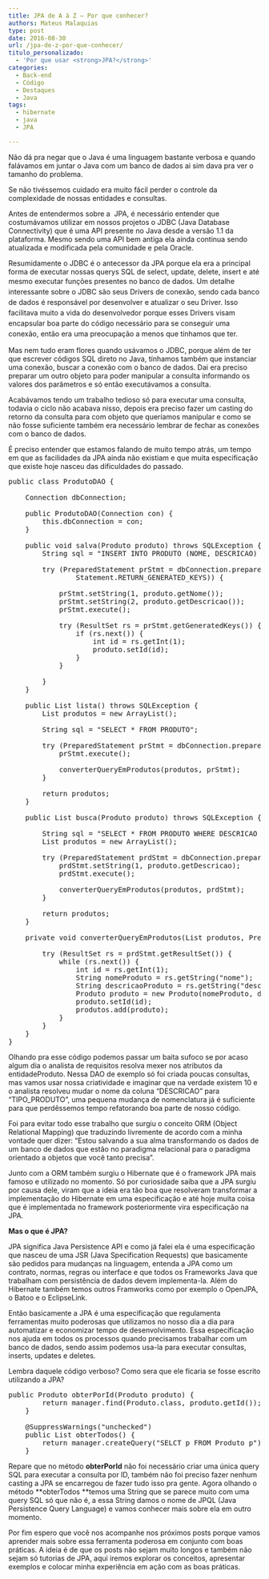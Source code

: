 ```yaml
---
title: JPA de A à Z – Por que conhecer?
authors: Mateus Malaquias
type: post
date: 2016-08-30
url: /jpa-de-z-por-que-conhecer/
titulo_personalizado:
  - 'Por que usar <strong>JPA?</strong>'
categories:
  - Back-end
  - Código
  - Destaques
  - Java
tags:
  - hibernate
  - java
  - JPA

---
```

Não dá pra negar que o Java é uma linguagem bastante verbosa e quando falávamos em juntar o Java com um banco de dados ai sim dava pra ver o tamanho do problema.
  
Se não tivéssemos cuidado era muito fácil perder o controle da complexidade de nossas entidades e consultas.

Antes de entendermos sobre a  JPA, é necessário entender que costumávamos utilizar em nossos projetos o JDBC (Java Database Connectivity) que é uma API presente no Java desde a versão 1.1 da plataforma. Mesmo sendo uma API bem antiga ela ainda continua sendo atualizada e modificada pela comunidade e pela Oracle.

Resumidamente o JDBC é o antecessor da JPA porque ela era a principal forma de executar nossas querys SQL de select, update, delete, insert e até mesmo executar funções presentes no banco de dados. U<span style="line-height: 1.5">m detalhe interessante sobre o JDBC são seus Drivers de conexão, sendo cada banco de dados é responsável por desenvolver e atualizar o seu Driver. Isso facilitava muito a vida do desenvolvedor porque esses Drivers visam encapsular boa parte do código necessário para se conseguir uma conexão, então era uma preocupação a menos que tínhamos que ter.</span>

Mas nem tudo eram flores quando usávamos o JDBC, porque além de ter que escrever códigos SQL direto no Java, tínhamos também que instanciar uma conexão, buscar a conexão com o banco de dados. Dai era preciso preparar um outro objeto para poder manipular a consulta informando os valores dos parâmetros e só então executávamos a consulta.

Acabávamos tendo um trabalho tedioso só para executar uma consulta, todavia o ciclo não acabava nisso, depois era preciso fazer um casting do retorno da consulta para com objeto que queríamos manipular e como se não fosse suficiente também era necessário lembrar de fechar as conexões com o banco de dados.
  
É preciso entender que estamos falando de muito tempo atrás, um tempo em que as facilidades da JPA ainda não existiam e que muita especificação que existe hoje nasceu das dificuldades do passado.

<pre class="lang-java">public class ProdutoDAO {

    Connection dbConnection;

    public ProdutoDAO(Connection con) {
        this.dbConnection = con;
    }

    public void salva(Produto produto) throws SQLException {
        String sql = "INSERT INTO PRODUTO (NOME, DESCRICAO) VALUES (?,?)";

        try (PreparedStatement prStmt = dbConnection.prepareStatement(sql,
                Statement.RETURN_GENERATED_KEYS)) {

            prStmt.setString(1, produto.getNome());
            prStmt.setString(2, produto.getDescricao());
            prStmt.execute();

            try (ResultSet rs = prStmt.getGeneratedKeys()) {
                if (rs.next()) {
                    int id = rs.getInt(1);
                    produto.setId(id);
                }
            }

        }
    }

    public List lista() throws SQLException {
        List produtos = new ArrayList();

        String sql = "SELECT * FROM PRODUTO";

        try (PreparedStatement prStmt = dbConnection.prepareStatement(sql)) {
            prStmt.execute();

            converterQueryEmProdutos(produtos, prStmt);
        }

        return produtos;
    }

    public List busca(Produto produto) throws SQLException {

        String sql = "SELECT * FROM PRODUTO WHERE DESCRICAO like ?";
        List produtos = new ArrayList();

        try (PreparedStatement prdStmt = dbConnection.prepareStatement(sql)) {
            prdStmt.setString(1, produto.getDescricao);
            prdStmt.execute();

            converterQueryEmProdutos(produtos, prdStmt);
        }

        return produtos;
    }

    private void converterQueryEmProdutos(List produtos, PreparedStatement prdStmt) throws SQLException {

        try (ResultSet rs = prdStmt.getResultSet()) {
            while (rs.next()) {
                int id = rs.getInt(1);
                String nomeProduto = rs.getString("nome");
                String descricaoProduto = rs.getString("descricao");
                Produto produto = new Produto(nomeProduto, descricaoProduto);
                produto.setId(id);
                produtos.add(produto);
            }
        }
    }
}
</pre>

Olhando pra esse código podemos passar um baita sufoco se por acaso algum dia o analista de requisitos resolva mexer nos atributos da entidadeProduto. Nessa DAO de exemplo só foi criada poucas consultas, mas vamos usar nossa criatividade e imaginar que na verdade existem 10 e o analista resolveu mudar o nome da coluna &#8220;DESCRICAO&#8221; para &#8220;TIPO_PRODUTO&#8221;, uma pequena mudança de nomenclatura já é suficiente para que perdêssemos tempo refatorando boa parte de nosso código.

Foi para evitar todo esse trabalho que surgiu o conceito ORM (Object Relational Mapping) que traduzindo livremente de acordo com a minha vontade quer dizer: “Estou salvando a sua alma transformando os dados de um banco de dados que estão no paradigma relacional para o paradigma orientado a objetos que você tanto precisa”.

Junto com a ORM também surgiu o Hibernate que é o framework JPA mais famoso e utilizado no momento. Só por curiosidade saiba que a JPA surgiu por causa dele, viram que a ideia era tão boa que resolveram transformar a implementação do Hibernate em uma especificação e até hoje muita coisa que é implementada no framework posteriormente vira especificação na JPA.

**Mas o que é JPA?**

JPA significa Java Persistence API e como já falei ela é uma especificação que nasceu de uma JSR (Java Specification Requests) que basicamente são pedidos para mudanças na linguagem, entenda a JPA como um contrato, normas, regras ou interface e que todos os Frameworks Java que trabalham com persistência de dados devem implementa-la. Além do Hibernate também temos outros Framworks como por exemplo o OpenJPA, o Batoo e o EclipseLink.

Então basicamente a JPA é uma especificação que regulamenta ferramentas muito poderosas que utilizamos no nosso dia a dia para automatizar e economizar tempo de desenvolvimento. Essa especificação nos ajuda em todos os processos quando precisamos trabalhar com um banco de dados, sendo assim podemos usa-la para executar consultas, inserts, updates e deletes.

Lembra daquele código verboso? Como sera que ele ficaria se fosse escrito utilizando a JPA?

<pre class="lang-java">public Produto obterPorId(Produto produto) {
        return manager.find(Produto.class, produto.getId());
    }

    @SuppressWarnings("unchecked")
    public List obterTodos() {
        return manager.createQuery("SELCT p FROM Produto p").getResultList();
    }
</pre>

Repare que no método **obterPorId** não foi necessário criar uma única query SQL para executar a consulta por ID, também não foi preciso fazer nenhum casting a JPA se encarregou de fazer tudo isso pra gente. Agora olhando o método **obterTodos **temos uma String que se parece muito com uma query SQL só que não é, a essa String damos o nome de JPQL (Java Persistence Query Language) e vamos conhecer mais sobre ela em outro momento.

Por fim espero que você nos acompanhe nos próximos posts porque vamos aprender mais sobre essa ferramenta poderosa em conjunto com boas práticas. A ideia é de que os posts não sejam muito longos e também não sejam só tutorias de JPA, aqui iremos explorar os conceitos, apresentar exemplos e colocar minha experiência em ação com as boas práticas.